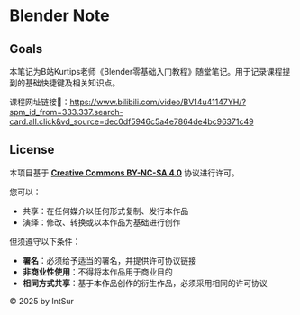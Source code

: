 # Blender Note

## Goals

本笔记为B站Kurtips老师《Blender零基础入门教程》随堂笔记。用于记录课程提到的基础快捷键及相关知识点。

课程网址链接🔗：https://www.bilibili.com/video/BV14u41147YH/?spm_id_from=333.337.search-card.all.click&vd_source=dec0df5946c5a4e7864de4bc96371c49



## License

本项目基于 **[Creative Commons BY-NC-SA 4.0](https://creativecommons.org/licenses/by-nc-sa/4.0/deed.zh)** 协议进行许可。

您可以：

- 共享：在任何媒介以任何形式复制、发行本作品
- 演绎：修改、转换或以本作品为基础进行创作

但须遵守以下条件：

- **署名**：必须给予适当的署名，并提供许可协议链接
- **非商业性使用**：不得将本作品用于商业目的
- **相同方式共享**：基于本作品创作的衍生作品，必须采用相同的许可协议

© 2025 by IntSur 